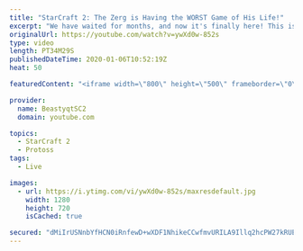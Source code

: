 ```yaml
---
title: "StarCraft 2: The Zerg is Having the WORST Game of His Life!"
excerpt: "We have waited for months, and now it's finally here! This is the VOID RAYS to GRANDMASTER series! With the new balance changes to speedy Void Rays in the latest patch, we can now begin the series right! At this point in the series, we are introducing other units into the composition to make the games"
originalUrl: https://youtube.com/watch?v=ywXd0w-852s
type: video
length: PT34M29S
publishedDateTime: 2020-01-06T10:52:19Z
heat: 50

featuredContent: "<iframe width=\"800\" height=\"500\" frameborder=\"0\" src=\"https://www.youtube.com/embed/ywXd0w-852s\" allow=\"accelerometer; autoplay; encrypted-media; gyroscope; picture-in-picture\" allowfullscreen></iframe>"

provider:
  name: BeastyqtSC2
  domain: youtube.com

topics:
  - StarCraft 2
  - Protoss
tags:
  - Live

images:
  - url: https://i.ytimg.com/vi/ywXd0w-852s/maxresdefault.jpg
    width: 1280
    height: 720
    isCached: true

secured: "dMiIrUSNnbYfHCN0iRnfewD+wXDF1NhikeCCwfmvURILA9Illq2hcPW27kRUEQzY7Yi6LEyG1W6btEaZ8FyC/ww16hRNw/fI8lVWjCl4LzlxyCbawNLKwFb2aI7d3ijlTl2IW2kfLNAsSUM6XC1AtesxDd9Xmt2HYCiRdchnVRO2OzogKRq2itrPZ8tDrzR7fKPaLxTv1GdEPKddVCeNZCuZ4/VkKufcVODU00QJtJN+Gns4BLXW7mZQ6EDFOEnL9GJl30NvXIpOO11L3fO8VQA4Ft9/rGGrQpOuVtRi9AW5PFMOCfSmOD4PN7Yn0r5f6QaiUH7LCoYGryBYE/bu92QLaO45yObQ7bX9MbrClf6TbMEkc9zOTqWcTneG9f/mTFh1Cw7R9+nSbx8Q5UM71Iia/kGLZT10sPj+3Zm1NoU=;OepkqmKerPFp4SkNi7mvHA=="
---
```


